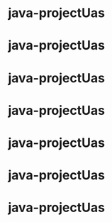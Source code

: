 # java-projectUas
# java-projectUas
# java-projectUas
# java-projectUas
# java-projectUas
# java-projectUas
# java-projectUas
